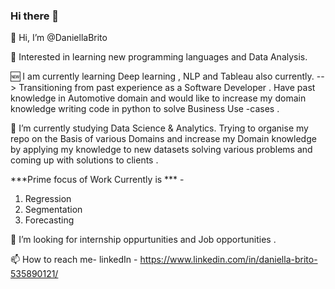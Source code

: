 ### Hi there 👋

👋 Hi, I’m @DaniellaBrito

👀 Interested in learning new programming languages and Data Analysis.

🆕 I am currently learning Deep learning , NLP and Tableau also currently.
--> Transitioning from past experience as a Software Developer .
Have past knowledge in Automotive domain and would like to increase my domain knowledge writing code in python to solve Business Use -cases .

🌱 I’m currently studying Data Science & Analytics. Trying to organise my repo on the Basis of various Domains and increase my Domain knowledge by applying my knowledge to new datasets solving various problems and coming up with solutions to clients .

***Prime focus of Work Currently is *** - 
1. Regression 
2. Segmentation 
3. Forecasting 

💞️ I’m looking for internship oppurtunities and Job opportunities .

📫 How to reach me- linkedIn - https://www.linkedin.com/in/daniella-brito-535890121/
